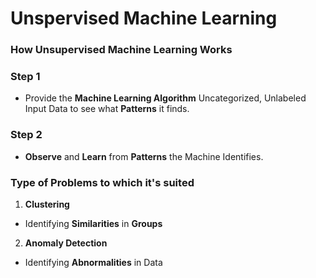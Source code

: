 # Unspervised Machine Learning

### How Unsupervised Machine Learning Works

### Step 1
- Provide the **Machine Learning Algorithm** Uncategorized, Unlabeled Input Data to see what **Patterns** it finds.

### Step 2
- **Observe** and **Learn** from **Patterns** the Machine Identifies.

### Type of Problems to which it's suited

1. **Clustering**
- Identifying **Similarities** in **Groups**

2. **Anomaly Detection**
- Identifying **Abnormalities** in Data 
